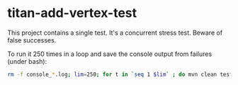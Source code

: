 titan-add-vertex-test
=====================

This project contains a single test.  It's a concurrent stress test.  Beware of false successes.

To run it 250 times in a loop and save the console output from failures (under bash):

```bash
rm -f console_*.log; lim=250; for t in `seq 1 $lim` ; do mvn clean test 2>&1 | tee console.log ; grep 'BUILD SUCCESS' console.log >/dev/null ; if [ $? -ne 0 ] ; then cp console.log console_${t}.log ; fi ; done ; echo $t
```
